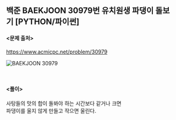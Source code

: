 ## 백준 BAEKJOON 30979번 유치원생 파댕이 돌보기 [PYTHON/파이썬]

#### <문제 출처><br>
https://www.acmicpc.net/problem/30979

![BAEKJOON 30979](https://blog.kakaocdn.net/dn/9h5Fl/btsCjYMuIpZ/jMQMahier9gvL6rUa56kWk/img.png)

<br>

#### <풀이><br>

사탕들의 맛의 합이 돌봐야 하는 시간보다 같거나 크면  
파댕이를 울지 않게 만들고 작으면 울린다.